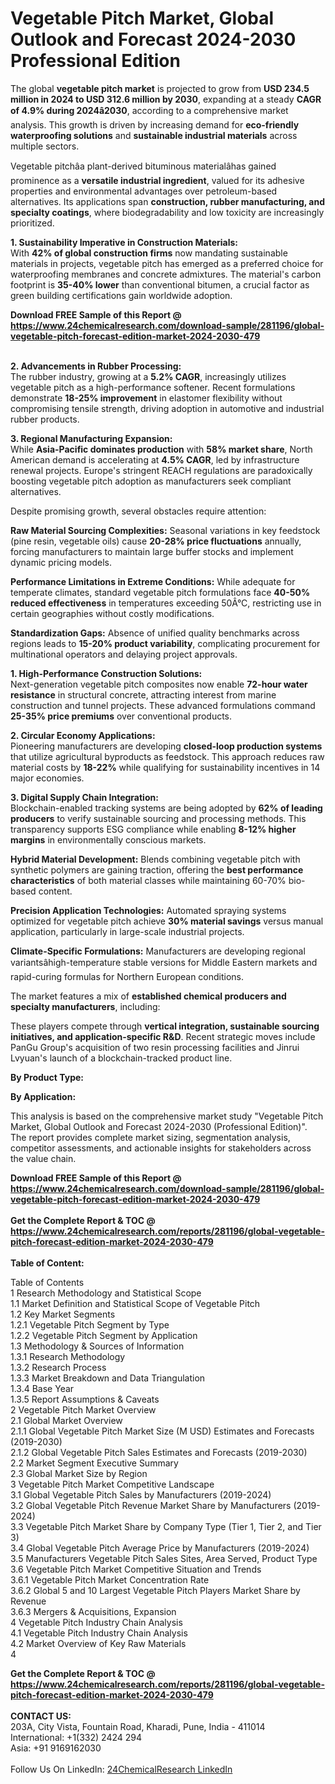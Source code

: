 <h1>Vegetable Pitch Market, Global Outlook and Forecast 2024-2030 Professional Edition</h1><p>The global <strong>vegetable pitch market</strong> is projected to grow from <strong>USD 234.5 million in 2024 to USD 312.6 million by 2030</strong>, expanding at a steady <strong>CAGR of 4.9% during 2024â2030</strong>, according to a comprehensive market analysis. This growth is driven by increasing demand for <strong>eco-friendly waterproofing solutions</strong> and <strong>sustainable industrial materials</strong> across multiple sectors.</p><p>Vegetable pitchâa plant-derived bituminous materialâhas gained prominence as a <strong>versatile industrial ingredient</strong>, valued for its adhesive properties and environmental advantages over petroleum-based alternatives. Its applications span <strong>construction, rubber manufacturing, and specialty coatings</strong>, where biodegradability and low toxicity are increasingly prioritized.</p><p><strong>1. Sustainability Imperative in Construction Materials:</strong><br>
With <strong>42% of global construction firms</strong> now mandating sustainable materials in projects, vegetable pitch has emerged as a preferred choice for waterproofing membranes and concrete admixtures. The material's carbon footprint is <strong>35-40% lower</strong> than conventional bitumen, a crucial factor as green building certifications gain worldwide adoption.</p><div><b>Download FREE Sample of this Report @ 
            <a href="https://www.24chemicalresearch.com/download-sample/281196/global-vegetable-pitch-forecast-edition-market-2024-2030-479">
            https://www.24chemicalresearch.com/download-sample/281196/global-vegetable-pitch-forecast-edition-market-2024-2030-479</a></b></div><br><p><strong>2. Advancements in Rubber Processing:</strong><br>
The rubber industry, growing at a <strong>5.2% CAGR</strong>, increasingly utilizes vegetable pitch as a high-performance softener. Recent formulations demonstrate <strong>18-25% improvement</strong> in elastomer flexibility without compromising tensile strength, driving adoption in automotive and industrial rubber products.</p><p><strong>3. Regional Manufacturing Expansion:</strong><br>
While <strong>Asia-Pacific dominates production</strong> with <strong>58% market share</strong>, North American demand is accelerating at <strong>4.5% CAGR</strong>, led by infrastructure renewal projects. Europe's stringent REACH regulations are paradoxically boosting vegetable pitch adoption as manufacturers seek compliant alternatives.</p><p>Despite promising growth, several obstacles require attention:</p><p><strong>Raw Material Sourcing Complexities:</strong> Seasonal variations in key feedstock (pine resin, vegetable oils) cause <strong>20-28% price fluctuations</strong> annually, forcing manufacturers to maintain large buffer stocks and implement dynamic pricing models.</p><p><strong>Performance Limitations in Extreme Conditions:</strong> While adequate for temperate climates, standard vegetable pitch formulations face <strong>40-50% reduced effectiveness</strong> in temperatures exceeding 50Â°C, restricting use in certain geographies without costly modifications.</p><p><strong>Standardization Gaps:</strong> Absence of unified quality benchmarks across regions leads to <strong>15-20% product variability</strong>, complicating procurement for multinational operators and delaying project approvals.</p><p><strong>1. High-Performance Construction Solutions:</strong><br>
Next-generation vegetable pitch composites now enable <strong>72-hour water resistance</strong> in structural concrete, attracting interest from marine construction and tunnel projects. These advanced formulations command <strong>25-35% price premiums</strong> over conventional products.</p><p><strong>2. Circular Economy Applications:</strong><br>
Pioneering manufacturers are developing <strong>closed-loop production systems</strong> that utilize agricultural byproducts as feedstock. This approach reduces raw material costs by <strong>18-22%</strong> while qualifying for sustainability incentives in 14 major economies.</p><p><strong>3. Digital Supply Chain Integration:</strong><br>
Blockchain-enabled tracking systems are being adopted by <strong>62% of leading producers</strong> to verify sustainable sourcing and processing methods. This transparency supports ESG compliance while enabling <strong>8-12% higher margins</strong> in environmentally conscious markets.</p><p><strong>Hybrid Material Development:</strong> Blends combining vegetable pitch with synthetic polymers are gaining traction, offering the <strong>best performance characteristics</strong> of both material classes while maintaining 60-70% bio-based content.</p><p><strong>Precision Application Technologies:</strong> Automated spraying systems optimized for vegetable pitch achieve <strong>30% material savings</strong> versus manual application, particularly in large-scale industrial projects.</p><p><strong>Climate-Specific Formulations:</strong> Manufacturers are developing regional variantsâhigh-temperature stable versions for Middle Eastern markets and rapid-curing formulas for Northern European conditions.</p><p>The market features a mix of <strong>established chemical producers and specialty manufacturers</strong>, including:</p><p>These players compete through <strong>vertical integration, sustainable sourcing initiatives, and application-specific R&amp;D</strong>. Recent strategic moves include PanGu Group's acquisition of two resin processing facilities and Jinrui Lvyuan's launch of a blockchain-tracked product line.</p><p><strong>By Product Type:</strong></p><p><strong>By Application:</strong></p><p>This analysis is based on the comprehensive market study "Vegetable Pitch Market, Global Outlook and Forecast 2024-2030 (Professional Edition)". The report provides complete market sizing, segmentation analysis, competitor assessments, and actionable insights for stakeholders across the value chain.</p><div><b>Download FREE Sample of this Report @ 
            <a href="https://www.24chemicalresearch.com/download-sample/281196/global-vegetable-pitch-forecast-edition-market-2024-2030-479">
            https://www.24chemicalresearch.com/download-sample/281196/global-vegetable-pitch-forecast-edition-market-2024-2030-479</a></b></div><br><div><b>Get the Complete Report & TOC @ 
            <a href="https://www.24chemicalresearch.com/reports/281196/global-vegetable-pitch-forecast-edition-market-2024-2030-479">
            https://www.24chemicalresearch.com/reports/281196/global-vegetable-pitch-forecast-edition-market-2024-2030-479</a></b></div><br>
            <b>Table of Content:</b><p>Table of Contents<br />
 1 Research Methodology and Statistical Scope<br />
 1.1 Market Definition and Statistical Scope of Vegetable Pitch<br />
 1.2 Key Market Segments<br />
 1.2.1 Vegetable Pitch Segment by Type<br />
 1.2.2 Vegetable Pitch Segment by Application<br />
 1.3 Methodology & Sources of Information<br />
 1.3.1 Research Methodology<br />
 1.3.2 Research Process<br />
 1.3.3 Market Breakdown and Data Triangulation<br />
 1.3.4 Base Year<br />
 1.3.5 Report Assumptions & Caveats<br />
 2 Vegetable Pitch Market Overview<br />
 2.1 Global Market Overview<br />
 2.1.1 Global Vegetable Pitch Market Size (M USD) Estimates and Forecasts (2019-2030)<br />
 2.1.2 Global Vegetable Pitch Sales Estimates and Forecasts (2019-2030)<br />
 2.2 Market Segment Executive Summary<br />
 2.3 Global Market Size by Region<br />
 3 Vegetable Pitch Market Competitive Landscape<br />
 3.1 Global Vegetable Pitch Sales by Manufacturers (2019-2024)<br />
 3.2 Global Vegetable Pitch Revenue Market Share by Manufacturers (2019-2024)<br />
 3.3 Vegetable Pitch Market Share by Company Type (Tier 1, Tier 2, and Tier 3)<br />
 3.4 Global Vegetable Pitch Average Price by Manufacturers (2019-2024)<br />
 3.5 Manufacturers Vegetable Pitch Sales Sites, Area Served, Product Type<br />
 3.6 Vegetable Pitch Market Competitive Situation and Trends<br />
 3.6.1 Vegetable Pitch Market Concentration Rate<br />
 3.6.2 Global 5 and 10 Largest Vegetable Pitch Players Market Share by Revenue<br />
 3.6.3 Mergers & Acquisitions, Expansion<br />
 4 Vegetable Pitch Industry Chain Analysis<br />
 4.1 Vegetable Pitch Industry Chain Analysis<br />
 4.2 Market Overview of Key Raw Materials<br />
 4</p><div><b>Get the Complete Report & TOC @ 
            <a href="https://www.24chemicalresearch.com/reports/281196/global-vegetable-pitch-forecast-edition-market-2024-2030-479">
            https://www.24chemicalresearch.com/reports/281196/global-vegetable-pitch-forecast-edition-market-2024-2030-479</a></b></div><br><b>CONTACT US:</b><br>
            203A, City Vista, Fountain Road, Kharadi, Pune, India - 411014<br>
            International: +1(332) 2424 294<br>
            Asia: +91 9169162030 <br><br>
            Follow Us On LinkedIn: <a href="https://www.linkedin.com/company/24chemicalresearch/">24ChemicalResearch LinkedIn</a>
